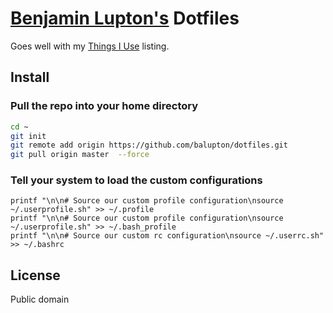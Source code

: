 # [Benjamin Lupton's](http://balupton.com) Dotfiles

Goes well with my [Things I Use](https://gist.github.com/balupton/5259595) listing.


## Install

### Pull the repo into your home directory

``` bash
cd ~
git init
git remote add origin https://github.com/balupton/dotfiles.git
git pull origin master  --force
```

### Tell your system to load the custom configurations

```
printf "\n\n# Source our custom profile configuration\nsource ~/.userprofile.sh" >> ~/.profile
printf "\n\n# Source our custom profile configuration\nsource ~/.userprofile.sh" >> ~/.bash_profile
printf "\n\n# Source our custom rc configuration\nsource ~/.userrc.sh" >> ~/.bashrc
```


## License

Public domain
